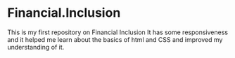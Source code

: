 # Financial.Inclusion
This is my first repository on Financial Inclusion
It has some responsiveness and it helped me learn about the basics of html and CSS and improved my understanding of it.
